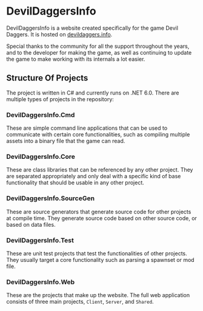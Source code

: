 # DevilDaggersInfo

DevilDaggersInfo is a website created specifically for the game Devil Daggers. It is hosted on [devildaggers.info](https://devildaggers.info/).

Special thanks to the community for all the support throughout the years, and to the developer for making the game, as well as continuing to update the game to make working with its internals a lot easier.

## Structure Of Projects

The project is written in C# and currently runs on .NET 6.0. There are multiple types of projects in the repository:

### DevilDaggersInfo.Cmd

These are simple command line applications that can be used to communicate with certain core functionalities, such as compiling multiple assets into a binary file that the game can read.

### DevilDaggersInfo.Core

These are class libraries that can be referenced by any other project. They are separated appropriately and only deal with a specific kind of base functionality that should be usable in any other project.

### DevilDaggersInfo.SourceGen

These are source generators that generate source code for other projects at compile time. They generate source code based on other source code, or based on data files.

### DevilDaggersInfo.Test

These are unit test projects that test the functionalities of other projects. They usually target a core functionality such as parsing a spawnset or mod file.

### DevilDaggersInfo.Web

These are the projects that make up the website. The full web application consists of three main projects, `Client`, `Server`, and `Shared`.
